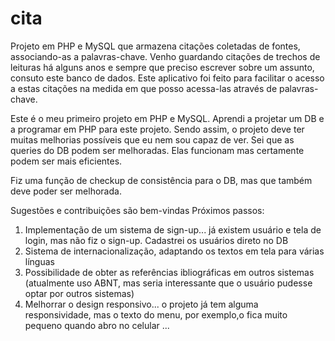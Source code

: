 # cita
 Projeto em PHP e MySQL que armazena citações coletadas de fontes, associando-as a palavras-chave. 
 Venho guardando citações de trechos de leituras há alguns anos e sempre que preciso escrever sobre um assunto, consuto este banco de dados. Este aplicativo foi feito para facilitar o acesso a estas citações na medida em que posso acessa-las através de palavras-chave.

Este é o meu primeiro projeto em PHP e MySQL. Aprendi a projetar um DB e a programar em PHP para este projeto. Sendo assim, o projeto deve ter muitas melhorias possíveis que eu nem sou capaz de ver. Sei que as queries do DB podem ser melhoradas. Elas funcionam mas certamente podem ser mais eficientes.

Fiz uma função de checkup de consistência para o DB, mas que também deve poder ser melhorada.

 Sugestões e contribuições são bem-vindas
 Próximos passos:
 1. Implementação de um sistema de sign-up... já existem usuário e tela de login, mas não fiz o sign-up. Cadastrei os usuários direto no DB
 2. Sistema de internacionalização, adaptando os textos em tela para várias línguas
 3. Possibilidade de obter as referências ibliográficas em outros sistemas (atualmente uso ABNT, mas seria interessante que o usuário pudesse optar por outros sistemas)
 4. Melhorrar o design responsivo... o projeto já tem alguma responsividade, mas o texto do menu, por exemplo,o fica muito pequeno quando abro no celular
...
